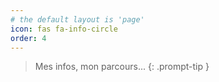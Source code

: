 ```yaml
---
# the default layout is 'page'
icon: fas fa-info-circle
order: 4
---
```


> Mes infos, mon parcours...
{: .prompt-tip }
